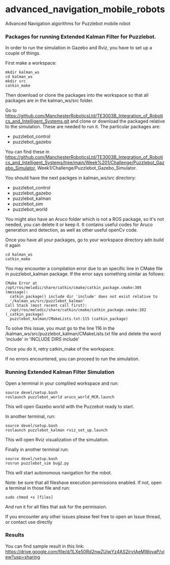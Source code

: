 # advanced_navigation_mobile_robots
Advanced Navigation algorithms for Puzzlebot mobile robot

### Packages for running Extended Kalman Filter for Puzzlebot.
In order to run the simulation in Gazebo and Rviz, you have to set up a couple of things.


First make a workspace:
```
mkdir kalman_ws
cd kalman_ws
mkdir src
catkin_make
```
Then download or clone the packages into the workspace so that all packages are in the kalman_ws/src folder.

Go to https://github.com/ManchesterRoboticsLtd/TE3003B_Integration_of_Robotics_and_Intelligent_Systems.git and clone or download the packaged relative to the simulation. These are needed to run it. The particular packages are: 
- puzzlebot_control
- puzzlebot_gazebo

You can find these in https://github.com/ManchesterRoboticsLtd/TE3003B_Integration_of_Robotics_and_Intelligent_Systems/tree/main/Week%201/Challenge/Puzzlebot_Gazebo_Simulator, Week1/Challenge/Puzzlebot_Gazebo_Simulator.

You should have the next packges in kalman_ws/src directory:
- puzzlebot_control
- puzzlebot_gazebo
- puzzlebot_kalman
- puzzlebot_sim
- puzzlebot_world

You might also have an Aruco folder which is not a ROS package, so it's not needed, you can delete it or keep it. It contains useful codes for Aruco generation and detection, as well as other useful openCv code.

Once you have all your packages, go to your workspace directory adn build it again
```
cd kalman_ws
catkin_make
```

You may encounter a compilation error due to an specific line in CMake file in puzzlebot_kalman package. If the error says something similar as follows:
```
CMake Error at /opt/ros/melodic/share/catkin/cmake/catkin_package.cmake:305 (message):
  catkin_package() include dir 'include' does not exist relative to
  '/kalman_ws/src/puzzlebot_kalman'
Call Stack (most recent call first):
  /opt/ros/melodic/share/catkin/cmake/catkin_package.cmake:102 (_catkin_package)
  puzzlebot_kalman/CMakeLists.txt:115 (catkin_package)
```

To solve this issue, you must go to the line 116 in the /kalman_ws/src/puzzlebot_kalman/CMakeLists.txt file and delete the word 'include' in 'INCLUDE DIRS include'

Once you do it, retry catkin_make of the workspace.

If no errors encountered, you can proceed to run the simulation.

### Running Extended Kalman Filter Simulation
Open a terminal in your compliled workspace and run:
```
source devel/setup.bash
roslaunch puzzlebot_world aruco_world_MCR.launch
```
This will open Gazebo world with the Puzzebot ready to start.

In another terminal, run:
```
source devel/setup.bash
roslaunch puzzlebot_kalman rviz_set_up.launch
```
This will open Rviz visualization of the simulation.

Finally in another terminal run:
```
source devel/setup.bash
rosrun puzzlebot_sim bug2.py
```

This will start autonomous navigation for the robot.

Note: be sure that all fileshave execution permissions enabled. If not, open a terminal in those file and run:
```
sudo chmod +x [files]
```
And run it for all files that ask for the permission.

If you encounter any other issues please feel free to open an Issue thread, or contact use directly

### Results
You can find sample result in this link:
https://drive.google.com/file/d/1LXe50Rd2nwZUiwYz4AS2irvtAeMWoyaP/view?usp=sharing
